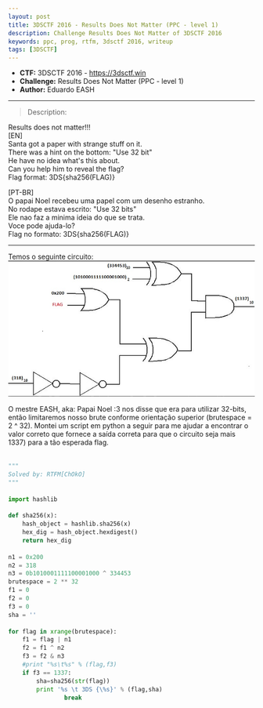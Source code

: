 ```yaml
---
layout: post
title: 3DSCTF 2016 - Results Does Not Matter (PPC - level 1) 
description: Challenge Results Does Not Matter of 3DSCTF 2016
keywords: ppc, prog, rtfm, 3dsctf 2016, writeup
tags: [3DSCTF]
---
```

 
* **CTF:** 3DSCTF 2016 - <https://3dsctf.win>
* **Challenge:** Results Does Not Matter (PPC - level 1)
* **Author:** Eduardo EASH

****
> Description: 

Results does not matter!!!  
[EN]  
Santa got a paper with strange stuff on it.  
There was a hint on the bottom: "Use 32 bit"  
He have no idea what's this about.  
Can you help him to reveal the flag?  
Flag format: 3DS{sha256(FLAG)}  

[PT-BR]  
O papai Noel recebeu uma papel com um desenho estranho.  
No rodape estava escrito: "Use 32 bits"  
Ele nao faz a minima ideia do que se trata.  
Voce pode ajuda-lo?  
Flag no formato: 3DS{sha256(FLAG)}  


****

Temos o seguinte circuito:  
![Results Does Not Matter - 3DSCTF 2016 - EASHian Circuit :3](https://github.com/rtfm-ctf/rtfm-ctf.github.io/blob/master/assets/3DS_RESULTS_CHALL.PNG "Challenge")

O mestre EASH, aka: Papai Noel :3 nos disse que era para utilizar 32-bits, então limitaremos nosso brute conforme orientação superior (brutespace = 2 ^ 32). Montei um script em python a seguir para me ajudar a encontrar o valor correto que fornece a saída correta para que o circuito seja mais 1337) para a tão esperada flag.  

```python

"""
Solved by: RTFM[ChOkO]
"""

import hashlib

def sha256(x):
	hash_object = hashlib.sha256(x)
	hex_dig = hash_object.hexdigest()
	return hex_dig

n1 = 0x200 
n2 = 318
n3 = 0b1010001111100001000 ^ 334453
brutespace = 2 ** 32 
f1 = 0
f2 = 0
f3 = 0
sha = ''

for flag in xrange(brutespace):
	f1 = flag | n1
	f2 = f1 ^ n2
	f3 = f2 & n3
	#print "%s\t%s" % (flag,f3)
	if f3 == 1337:
		sha=sha256(str(flag))
		print '%s \t 3DS {\%s}' % (flag,sha)
                break
```  
